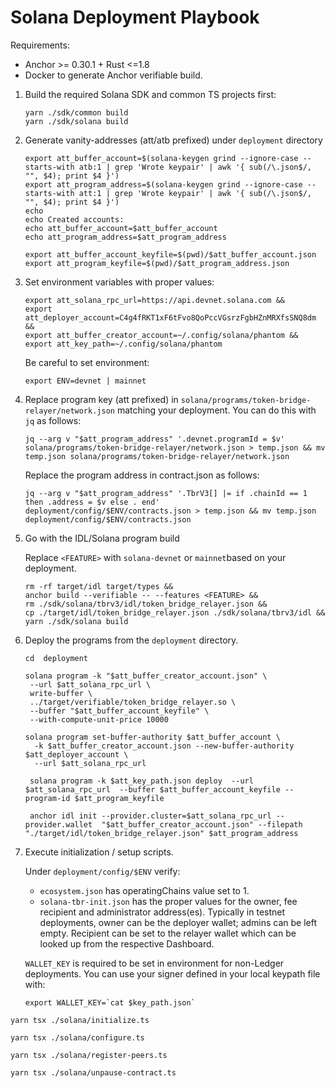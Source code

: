 # Solana Deployment Playbook

Requirements:

* Anchor >= 0.30.1 + Rust <=1.8 
* Docker to generate Anchor verifiable build.

1. Build the required Solana SDK and common TS projects first:

   ```shell
   yarn ./sdk/common build
   yarn ./sdk/solana build
   ```

2. Generate vanity-addresses (att/atb prefixed) under `deployment` directory 
   ```shell
   export att_buffer_account=$(solana-keygen grind --ignore-case --starts-with atb:1 | grep 'Wrote keypair' | awk '{ sub(/\.json$/, "", $4); print $4 }')
   export att_program_address=$(solana-keygen grind --ignore-case --starts-with att:1 | grep 'Wrote keypair' | awk '{ sub(/\.json$/, "", $4); print $4 }')
   echo
   echo Created accounts: 
   echo att_buffer_account=$att_buffer_account
   echo att_program_address=$att_program_address

   export att_buffer_account_keyfile=$(pwd)/$att_buffer_account.json
   export att_program_keyfile=$(pwd)/$att_program_address.json
   ```

3. Set environment variables with proper values:
   ```shell
   export att_solana_rpc_url=https://api.devnet.solana.com &&
   export att_deployer_account=C4g4fRKT1xF6tFvo8QoPccVGsrzFgbHZnMRXfsSNQ8dm &&
   export att_buffer_creator_account=~/.config/solana/phantom &&
   export att_key_path=~/.config/solana/phantom
   ```

   Be careful to set environment:

   ```shell
   export ENV=devnet | mainnet
   ```

4. Replace program key (att prefixed) in `solana/programs/token-bridge-relayer/network.json` matching your deployment. You can do this with `jq` as follows:

   ```shell 
   jq --arg v "$att_program_address" '.devnet.programId = $v' solana/programs/token-bridge-relayer/network.json > temp.json && mv temp.json solana/programs/token-bridge-relayer/network.json
   ```

   Replace the program address in contract.json as follows:

   ```shell
   jq --arg v "$att_program_address" '.TbrV3[] |= if .chainId == 1 then .address = $v else . end' deployment/config/$ENV/contracts.json > temp.json && mv temp.json deployment/config/$ENV/contracts.json
   ```

5. Go with the IDL/Solana program build

   Replace `<FEATURE>` with `solana-devnet` or `mainnet`based on your deployment.  

   ```shell
   rm -rf target/idl target/types &&   
   anchor build --verifiable -- --features <FEATURE> &&
   rm ./sdk/solana/tbrv3/idl/token_bridge_relayer.json &&   
   cp ./target/idl/token_bridge_relayer.json ./sdk/solana/tbrv3/idl &&   
   yarn ./sdk/solana build
   ```
 
6. Deploy the programs from the `deployment` directory.

   ```shell
   cd  deployment
   ```

   ```shell
   solana program -k "$att_buffer_creator_account.json" \
    --url $att_solana_rpc_url \
    write-buffer \
    ../target/verifiable/token_bridge_relayer.so \
    --buffer "$att_buffer_account_keyfile" \
    --with-compute-unit-price 10000 
   ```

   ```shell
   solana program set-buffer-authority $att_buffer_account \
     -k $att_buffer_creator_account.json --new-buffer-authority $att_deployer_account \
     --url $att_solana_rpc_url
   ```

   ```shell
    solana program -k $att_key_path.json deploy  --url $att_solana_rpc_url  --buffer $att_buffer_account_keyfile --program-id $att_program_keyfile
   ```

   ```shell
    anchor idl init --provider.cluster=$att_solana_rpc_url --provider.wallet  "$att_buffer_creator_account.json" --filepath "./target/idl/token_bridge_relayer.json" $att_program_address
   ```

7. Execute initialization / setup scripts.

   Under `deployment/config/$ENV` verify:

   * `ecosystem.json` has operatingChains value set to 1.
   * `solana-tbr-init.json`  has the proper values for the owner, fee recipient and administrator address(es). Typically in  testnet deployments, owner can be the deployer wallet; admins can be left empty. Recipient can be set to the relayer wallet which can be looked up from the respective Dashboard.

   `WALLET_KEY` is required to be set in environment for non-Ledger deployments.  You can use your signer defined in your local keypath file with:

   ```shell 
   export WALLET_KEY=`cat $key_path.json` 
   ```

  ```shell
  yarn tsx ./solana/initialize.ts
  ```

  ```shell
  yarn tsx ./solana/configure.ts
  ```

  ```shell
  yarn tsx ./solana/register-peers.ts
  ```

  ```shell
  yarn tsx ./solana/unpause-contract.ts
  ```